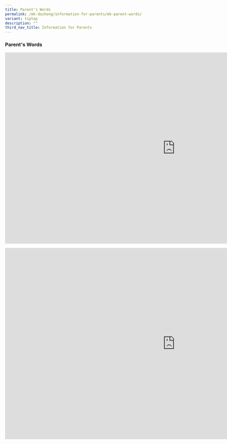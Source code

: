 ```yaml
---
title: Parent's Words
permalink: /mk-dazhong/information-for-parents/mk-parent-words/
variant: tiptap
description: ""
third_nav_title: Information for Parents
---
```

<h3>Parent's Words</h3>
<div class="iframe-wrapper">
<iframe height="630" width="1120" allowfullscreen="true" frameborder="0" src="https://www.youtube.com/embed/2it1RrdSocU?si=7dJLUD8QUKgtTyFI"></iframe>
</div>
<p></p>
<div class="iframe-wrapper">
<iframe height="630" width="1120" allowfullscreen="true" frameborder="0" src="https://www.youtube.com/embed/yLSCr6VA0nI?si=_G0IcJk0qwYX6BEp"></iframe>
</div>
<p></p>